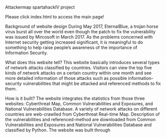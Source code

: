 Attackermap
spartahackIV project

Please click index.html to access the main page!

Background of website design
During May 2017, EternalBlue, a trojan horse virus burst all over the world even though the patch to fix the vulnerability was issued by Mircosoft in March 2017. As the problems concerned with Internet security getting increased significant, it is meaningful to do something to help raise people’s awareness of the importance of Information Security.  

What does this website tell?
This website basically introduces several types of network attacks classified by countries. Visitors can view the top five kinds of network attacks on a certain country within one month and see more detailed information of those attacks such as possible information-security vulnerabilities that might be attacked and referenced methods to fix them. 

How is it built?
The website integrates the statistics from those three websites: Cyberthreat Map, Common Vulnerabilities and Exposures, and National Vulnerabilities Database. A variety of network attacks on different countries are web-crawlled from Cyberthreat Real-time Map. Description of the vulnerabilities and referenced-method are downloaded from Common Vulnerabilities and Exposures and National Vulnerabilities Database and classified by Python. The website was built through 
